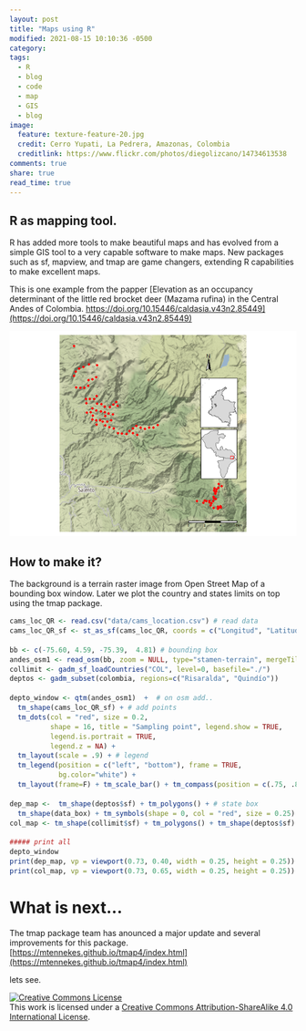 ```yaml
---
layout: post
title: "Maps using R"
modified: 2021-08-15 10:10:36 -0500
category:
tags:   
  - R
  - blog
  - code
  - map
  - GIS
  - blog
image:
  feature: texture-feature-20.jpg
  credit: Cerro Yupati, La Pedrera, Amazonas, Colombia
  creditlink: https://www.flickr.com/photos/diegolizcano/14734613538
comments: true
share: true
read_time: true
---
```


## R as mapping tool.  


R has added more tools to make beautiful maps and has evolved from a simple GIS tool to a very capable software to make maps. New packages such as sf, mapview, and tmap are game changers, extending R capabilities to make excellent maps.

This is one example from the papper [Elevation as an occupancy determinant of the little red brocket deer (Mazama rufina) in the Central Andes of Colombia. https://doi.org/10.15446/caldasia.v43n2.85449](https://doi.org/10.15446/caldasia.v43n2.85449)


![image](https://github.com/dlizcano/Mazama_rufina/raw/main/figs/README-unnamed-chunk-3-1.png)


## How to make it?

The background is a terrain raster image from Open Street Map of a bounding box window. Later we plot the country and states limits on top using the tmap package.

~~~ R
cams_loc_QR <- read.csv("data/cams_location.csv") # read data
cams_loc_QR_sf <- st_as_sf(cams_loc_QR, coords = c("Longitud", "Latitud"), crs = "+proj=longlat +datum=WGS84 +no_defs") # make data sf

bb <- c(-75.60, 4.59, -75.39,  4.81) # bounding box
andes_osm1 <- read_osm(bb, zoom = NULL, type="stamen-terrain", mergeTiles = TRUE) # type can be also bing and osm 
collimit <- gadm_sf_loadCountries("COL", level=0, basefile="./")
deptos <- gadm_subset(colombia, regions=c("Risaralda", "Quindío"))

depto_window <- qtm(andes_osm1)  +  # on osm add..
  tm_shape(cams_loc_QR_sf) + # add points
  tm_dots(col = "red", size = 0.2,  
          shape = 16, title = "Sampling point", legend.show = TRUE,
          legend.is.portrait = TRUE,
          legend.z = NA) + 
  tm_layout(scale = .9) + # legend
  tm_legend(position = c("left", "bottom"), frame = TRUE,
            bg.color="white") + 
  tm_layout(frame=F) + tm_scale_bar() + tm_compass(position = c(.75, .82), color.light = "grey90") # aditionals

dep_map <-  tm_shape(deptos$sf) + tm_polygons() + # state box
  tm_shape(data_box) + tm_symbols(shape = 0, col = "red", size = 0.25)
col_map <- tm_shape(collimit$sf) + tm_polygons() + tm_shape(deptos$sf) + tm_polygons() # country box

##### print all
depto_window
print(dep_map, vp = viewport(0.73, 0.40, width = 0.25, height = 0.25))
print(col_map, vp = viewport(0.73, 0.65, width = 0.25, height = 0.25))

~~~

# What is next...

The tmap package team has anounced a major update and several improvements for this package. [https://mtennekes.github.io/tmap4/index.html](https://mtennekes.github.io/tmap4/index.html)  

<p>lets see.  </p>
<p> </p>

<a rel="license" href="http://creativecommons.org/licenses/by-sa/4.0/"><img alt="Creative Commons License" style="border-width:0" src="http://i.creativecommons.org/l/by-sa/4.0/88x31.png" /></a><br />This work is licensed under a <a rel="license" href="http://creativecommons.org/licenses/by-sa/4.0/">Creative Commons Attribution-ShareAlike 4.0 International License</a>.


